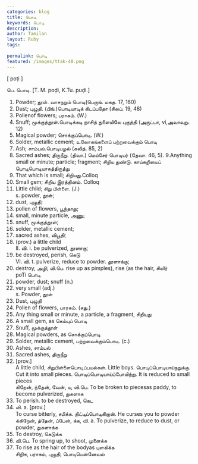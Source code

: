 ```yaml
---
categories: blog
title: பொடி
keywords: பொடி
description: 
author: Tamilan
layout: Ruby
tags: 
 
permalink: பொடி
featured: /images/ttak-48.png
---
```

  
[ poṭi ]  
  
பெ. பொடி. [T. M. poḍi, K.Tu. puḍi.]  
1. Powder; தூள். வாசநறும் பொடி(பெருங். மகத. 17, 160)  
2. Dust; புழுதி. (பிங்.)பொடியாடிக் கிடப்பதோ (சிலப். 19, 48)  
3. Pollenof flowers; பராகம். (W.)  
4. Snuff; மூக்குத்தூள்.பொடிக்கடி நாசித் துளையிலே புகுத்தி (அருட்பா, vi,அவாவறு. 12)  
5. Magical powder; சொக்குப்பொடி. (W.)  
6. Solder, metallic cement; உலோகங்களைப் பற்றவைக்கும் பொடி  
7. Ash; சாம்பல்.பொடியழல் (கலித். 85, 2)  
8. Sacred ashes; திருநீறு. (திவா.) மெய்சேர் பொடியர் (தேவா. 46, 5). 9.Anything small or minute; particle; fragment; சிறிய துண்டு. காய்கறியைப் பொடிபொடியாகத்திருத்து  
10. That which is small; சிறியது.Colloq  
11. Small gem; சிறிய இரத்தினம். Colloq  
12. Little child; சிறு பிள்ளை. (J.)  
s. powder, தூள்;  
2. dust, புழுதி;  
3. pollen of flowers, பூந்தாது;  
4. small, minute particle, அணு;  
5. snuff, மூக்குத்தூள்;  
6. solder, metallic cement;  
7. sacred ashes, விபூதி;  
8. (prov.) a little child  
II. வி. i. be pulverized, தூளாகு;  
2. be destroyed, perish, கெடு  
VI. வி. t. pulverize, reduce to powder. தூளாக்கு;  
2. destroy, அழி; வி.பெ. rise up as pimples), rise (as the hair, சிலிர்  
poTi பொடி  
1. powder, dust; snuff (n.)  
2. very small (adj.)  
s. Powder, தூள்  
2. Dust, புழுதி  
3. Pollen of flowers, பாரகம். (சது.)  
4. Any thing small or minute, a particle, a fragment, சிறியது  
5. A small gem, as கெம்புப் பொடி  
6. Snuff, மூக்குத்தூள்  
7. Magical powders, as சொக்குப்பொடி  
8. Solder, metallic cement, பற்றவைக்கும்பொடி. (c.)  
9. Ashes, சாம்பல்  
1. Sacred ashes, திருநீறு  
11. [prov.]  
A little child, சிறுபிள்ளைபொடிப்பயல்கள். Little boys. பொடிப்பொடியாய்நறுக்கு. Cut it into small pieces. பொடிப்பொடியாய்ப்போயிற்று. It is reduced to small pieces  
கிறேன், ந்தேன், வேன், ய, வி.பெ. To be broken to piecesas paddy, to become pulverized, துகளாக  
2. To perish. to be destroyed, கெட  
3. வி. a. [prov.]  
To curse bitterly, சபிக்க. திட்டிப்பொடிகிறான். He curses you to powder  
க்கிறேன், த்தேன், ப்பேன், க்க, வி. a. To pulverize, to reduce to dust, or powder, துகளாக்க  
2. To destroy, கெடுக்க  
3. வி.பெ. To spring up, to shoot, முளைக்க  
4. To rise as the hair of the bodyas புளகிக்க  
சிறிசு, பராகம், புழுதி, பொடியென்னேவல்